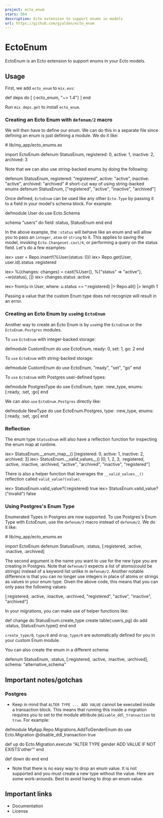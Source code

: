 ```yaml
---
project: ecto_enum
stars: 564
description: Ecto extension to support enums in models
url: https://github.com/gjaldon/ecto_enum
---
```


EctoEnum
========

EctoEnum is an Ecto extension to support enums in your Ecto models.

Usage
-----

First, we add `ecto_enum` to `mix.exs`:

def deps do
  \[
    {:ecto\_enum, "~> 1.4"}
  \]
end

Run `mix deps.get` to install `ecto_enum`.

### Creating an Ecto Enum with `defenum/2` macro

We will then have to define our enum. We can do this in a separate file since defining an enum is just defining a module. We do it like:

\# lib/my\_app/ecto\_enums.ex

import EctoEnum
defenum StatusEnum, registered: 0, active: 1, inactive: 2, archived: 3

Note that we can also use string-backed enums by doing the following:

defenum StatusEnum, registered: "registered", active: "active", inactive: "active", archived: "archived"
\# short-cut way of using string-backed enums
defenum StatusEnum, \["registered", "active", "inactive", "archived"\]

Once defined, `EctoEnum` can be used like any other `Ecto.Type` by passing it to a field in your model's schema block. For example:

defmodule User do
  use Ecto.Schema

  schema "users" do
    field :status, StatusEnum
  end
end

In the above example, the `:status` will behave like an enum and will allow you to pass an `integer`, `atom` or `string` to it. This applies to saving the model, invoking `Ecto.Changeset.cast/4`, or performing a query on the status field. Let's do a few examples:

iex\> user \= Repo.insert!(%User{status: 0})
iex\> Repo.get(User, user.id).status
:registered

iex\> %{changes: changes} \= cast(%User{}, %{"status" \=> "active"}, ~w(status), \[\])
iex\> changes.status
:active

iex\> from(u in User, where: u.status \== ^:registered) |> Repo.all() |> length
1

Passing a value that the custom Enum type does not recognize will result in an error.

### Creating an Ecto Enum by `use`ing `EctoEnum`

Another way to create an Ecto Enum is by `use`ing the `EctoEnum` or the `EctoEnum.Postgres` modules.

To `use` `EctoEnum` with integer-backed storage:

defmodule CustomEnum do
  use EctoEnum, ready: 0, set: 1, go: 2
end

To `use` `EctoEnum` with string-backed storage:

defmodule CustomEnum do
  use EctoEnum, "ready", "set", "go"
end

To `use` `EctoEnum` with Postgres user-defined types:

defmodule PostgresType do
  use EctoEnum, type: :new\_type, enums: \[:ready, :set, :go\]
end

We can also `use` `EctoEnum.Postgres` directly like:

defmodule NewType do
  use EctoEnum.Postgres, type: :new\_type, enums: \[:ready, :set, :go\]
end

### Reflection

The enum type `StatusEnum` will also have a reflection function for inspecting the enum map at runtime.

iex\> StatusEnum.\_\_enum\_map\_\_()
\[registered: 0, active: 1, inactive: 2, archived: 3\]
iex\> StatusEnum.\_\_valid\_values\_\_()
\[0, 1, 2, 3, :registered, :active, :inactive, :archived, "active", "archived",
"inactive", "registered"\]

There is also a helper function that leverages the `__valid_values__()` reflection called `valid_value?(value)`.

iex\> StatusEnum.valid\_value?(:registered)
true
iex\> StatusEnum.valid\_value?("invalid")
false

### Using Postgres's Enum Type

Enumerated Types in Postgres are now supported. To use Postgres's Enum Type with EctoEnum, use the `defenum/3` macro instead of `defenum/2`. We do it like:

\# lib/my\_app/ecto\_enums.ex

import EctoEnum
defenum StatusEnum, :status, \[:registered, :active, :inactive, :archived\]

The second argument is the name you want to use for the new type you are creating in Postgres. Note that `defenum/3` expects a list of atoms(could be strings) instead of a keyword list unlike in `defenum/2`. Another notable difference is that you can no longer use integers in place of atoms or strings as values in your enum type. Given the above code, this means that you can only pass the following values:

\[:registered, :active, :inactive, :archived, "registered", "active", "inactive", "archived"\]

In your migrations, you can make use of helper functions like:

def change do
  StatusEnum.create\_type
  create table(:users\_pg) do
    add :status, StatusEnum.type()
  end
end

`create_type/0`, `type/0` and `drop_type/0` are automatically defined for you in your custom Enum module.

You can also create the enum in a different schema:

defenum StatusEnum, :status, \[:registered, :active, :inactive, :archived\], schema: "alternative\_schema"

Important notes/gotchas
-----------------------

### Postgres

-   Keep in mind that `ALTER TYPE ... ADD VALUE` cannot be executed inside a transaction block. This means that running this inside a migration requires you to set to the module attribute `@disable_ddl_transaction` to `true`. For example:

defmodule MyApp.Repo.Migrations.AddToGenderEnum do
  use Ecto.Migration
  @disable\_ddl\_transaction true

  def up do
    Ecto.Migration.execute "ALTER TYPE gender ADD VALUE IF NOT EXISTS'other'"
  end

  def down do
  end
end

-   Note that there is no easy way to drop an enum value. It is not supported and you must create a new type without the value. Here are some work-arounds. Best to avoid having to drop an enum value.

Important links
---------------

-   Documentation
-   License
